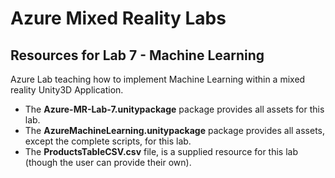 # Azure Mixed Reality Labs

## Resources for Lab 7 - Machine Learning

Azure Lab teaching how to implement Machine Learning within a mixed reality Unity3D Application.

- The **Azure-MR-Lab-7.unitypackage** package provides all assets for this lab.
- The **AzureMachineLearning.unitypackage** package provides all assets, except the complete scripts, for this lab.
- The **ProductsTableCSV.csv** file, is a supplied resource for this lab (though the user can provide their own). 